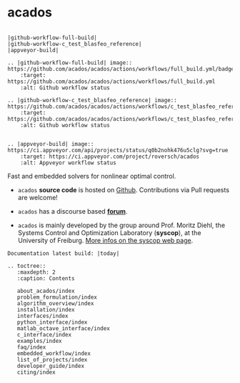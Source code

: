 # acados

<!-- ![](https://secure.travis-ci.org/acados/acados.png?branch=master) -->

```eval_rst

|github-workflow-full-build|
|github-workflow-c_test_blasfeo_reference|
|appveyor-build|

.. |github-workflow-full-build| image:: https://github.com/acados/acados/actions/workflows/full_build.yml/badge.svg
    :target: https://github.com/acados/acados/actions/workflows/full_build.yml
    :alt: Github workflow status

.. |github-workflow-c_test_blasfeo_reference| image:: https://github.com/acados/acados/actions/workflows/c_test_blasfeo_reference.yml/badge.svg
    :target: https://github.com/acados/acados/actions/workflows/c_test_blasfeo_reference.yml
    :alt: Github workflow status


.. |appveyor-build| image:: https://ci.appveyor.com/api/projects/status/q0b2nohk476u5clg?svg=true
    :target: https://ci.appveyor.com/project/roversch/acados
    :alt: Appveyor workflow status

```


<!-- ![Github actions full build workflow](https://github.com/acados/acados/actions/workflows/full_build.yml/badge.svg?branch=master) -->
<!-- ![](https://ci.appveyor.com/api/projects/status/q0b2nohk476u5clg?svg=true) -->

Fast and embedded solvers for nonlinear optimal control.

- `acados` __source code__ is hosted on [Github](https://github.com/acados/acados).
Contributions via Pull requests are welcome!

- `acados` has a discourse based [__forum__](https://discourse.acados.org/).

- `acados` is mainly developed by the group around Prof. Moritz Diehl, the Systems Control and Optimization Laboratory (__syscop__), at the University of Freiburg. [More infos on the syscop web page](https://www.syscop.de/).



```eval_rst
Documentation latest build: |today|
```


```eval_rst
.. toctree::
   :maxdepth: 2
   :caption: Contents

   about_acados/index
   problem_formulation/index
   algorithm_overview/index
   installation/index
   interfaces/index
   python_interface/index
   matlab_octave_interface/index
   c_interface/index
   examples/index
   faq/index
   embedded_workflow/index
   list_of_projects/index
   developer_guide/index
   citing/index
```

